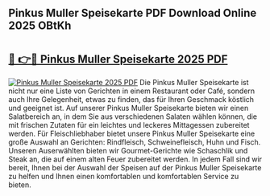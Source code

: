 ## Pinkus Muller Speisekarte PDF Download Online 2025 OBtKh

# <h2><a href="http://gc9g1wm.nevu.top/?p=Pinkus+Muller+Speisekarte">🔗 👉🔴 Pinkus Muller Speisekarte 2025 PDF</a></h2>

[![Pinkus Muller Speisekarte 2025 PDF](https://i.imgur.com/dBaPXMq.png)](http://gc9g1wm.nevu.top/?p=Pinkus+Muller+Speisekarte)
Die Pinkus Muller Speisekarte ist nicht nur eine Liste von Gerichten in einem Restaurant oder Café, sondern auch Ihre Gelegenheit, etwas zu finden, das für Ihren Geschmack köstlich und geeignet ist. Auf unserer Pinkus Muller Speisekarte bieten wir einen Salatbereich an, in dem Sie aus verschiedenen Salaten wählen können, die mit frischen Zutaten für ein leichtes und leckeres Mittagessen zubereitet werden. Für Fleischliebhaber bietet unsere Pinkus Muller Speisekarte eine große Auswahl an Gerichten: Rindfleisch, Schweinefleisch, Huhn und Fisch. Unseren Auserwählten bieten wir Gourmet-Gerichte wie Schaschlik und Steak an, die auf einem alten Feuer zubereitet werden. In jedem Fall sind wir bereit, Ihnen bei der Auswahl der Speisen auf der Pinkus Muller Speisekarte zu helfen und Ihnen einen komfortablen und komfortablen Service zu bieten.

